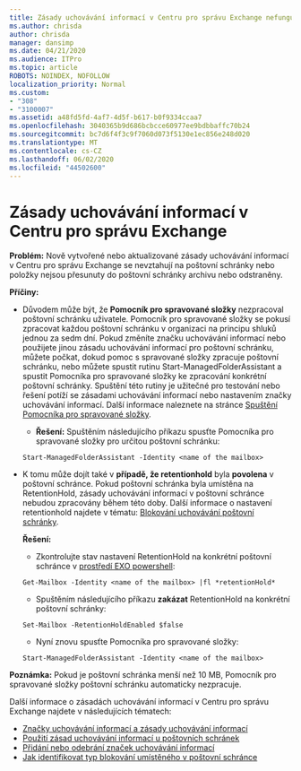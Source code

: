```yaml
---
title: Zásady uchovávání informací v Centru pro správu Exchange nefungují
ms.author: chrisda
author: chrisda
manager: dansimp
ms.date: 04/21/2020
ms.audience: ITPro
ms.topic: article
ROBOTS: NOINDEX, NOFOLLOW
localization_priority: Normal
ms.custom:
- "308"
- "3100007"
ms.assetid: a48fd5fd-4af7-4d5f-b617-b0f9334ccaa7
ms.openlocfilehash: 3040365b9d686bcbcce60977ee9bdbbaffc70b24
ms.sourcegitcommit: bc7d6f4f3c9f7060d073f5130e1ec856e248d020
ms.translationtype: MT
ms.contentlocale: cs-CZ
ms.lasthandoff: 06/02/2020
ms.locfileid: "44502600"
---
```

# <a name="retention-policies-in-exchange-admin-center"></a>Zásady uchovávání informací v Centru pro správu Exchange

 **Problém:** Nově vytvořené nebo aktualizované zásady uchovávání informací v Centru pro správu Exchange se nevztahují na poštovní schránky nebo položky nejsou přesunuty do poštovní schránky archivu nebo odstraněny. 
  
 **Příčiny:**
  
- Důvodem může být, že **Pomocník pro spravované složky** nezpracoval poštovní schránku uživatele. Pomocník pro spravované složky se pokusí zpracovat každou poštovní schránku v organizaci na principu shluků jednou za sedm dní. Pokud změníte značku uchovávání informací nebo použijete jinou zásadu uchovávání informací pro poštovní schránku, můžete počkat, dokud pomoc s spravované složky zpracuje poštovní schránku, nebo můžete spustit rutinu Start-ManagedFolderAssistant a spustit Pomocníka pro spravované složky ke zpracování konkrétní poštovní schránky. Spuštění této rutiny je užitečné pro testování nebo řešení potíží se zásadami uchovávání informací nebo nastavením značky uchovávání informací. Další informace naleznete na stránce [Spuštění Pomocníka pro spravované složky](https://msdn.microsoft.com/library/gg271153%28v=exchsrvcs.149%29.aspx#managedfolderassist).
    
  - **Řešení:** Spuštěním následujícího příkazu spusťte Pomocníka pro spravované složky pro určitou poštovní schránku:
    
  ```
  Start-ManagedFolderAssistant -Identity <name of the mailbox>
  ```

- K tomu může dojít také v **případě, že retentionhold** byla **povolena** v poštovní schránce. Pokud poštovní schránka byla umístěna na RetentionHold, zásady uchovávání informací v poštovní schránce nebudou zpracovány během této doby. Další informace o nastavení retentionhold najdete v tématu: [Blokování uchovávání poštovní schránky](https://docs.microsoft.com/exchange/security-and-compliance/messaging-records-management/mailbox-retention-hold).
    
    **Řešení:**
    
  - Zkontrolujte stav nastavení RetentionHold na konkrétní poštovní schránce v [prostředí EXO powershell](https://docs.microsoft.com/powershell/exchange/exchange-online/connect-to-exchange-online-powershell/connect-to-exchange-online-powershell?view=exchange-ps):
    
  ```
  Get-Mailbox -Identity <name of the mailbox> |fl *retentionHold*
  ```

  - Spuštěním následujícího příkazu **zakázat** RetentionHold na konkrétní poštovní schránky:
    
  ```
  Set-Mailbox -RetentionHoldEnabled $false
  ```

  - Nyní znovu spusťte Pomocníka pro spravované složky:
    
  ```
  Start-ManagedFolderAssistant -Identity <name of the mailbox>
  ```

 **Poznámka:** Pokud je poštovní schránka menší než 10 MB, Pomocník pro spravované složky poštovní schránku automaticky nezpracuje.
 
Další informace o zásadách uchovávání informací v Centru pro správu Exchange najdete v následujících tématech:
- [Značky uchovávání informací a zásady uchovávání informací](https://docs.microsoft.com/exchange/security-and-compliance/messaging-records-management/retention-tags-and-policies)
- [Použití zásad uchovávání informací u poštovních schránek](https://docs.microsoft.com/exchange/security-and-compliance/messaging-records-management/apply-retention-policy)
- [Přidání nebo odebrání značek uchovávání informací](https://docs.microsoft.com/exchange/security-and-compliance/messaging-records-management/add-or-remove-retention-tags)
- [Jak identifikovat typ blokování umístěného v poštovní schránce](https://docs.microsoft.com/microsoft-365/compliance/identify-a-hold-on-an-exchange-online-mailbox)
